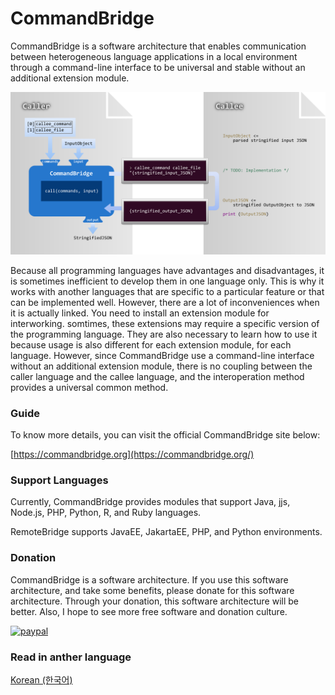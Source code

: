 CommandBridge
======
CommandBridge is a software architecture that enables communication between heterogeneous language applications in a local environment through a command-line interface to be universal and stable without an additional extension module.

<p align="center"><img src="images/commandbridge_architecture.png?raw=true" width="620" /></p>

Because all programming languages have advantages and disadvantages, it is sometimes inefficient to develop them in one language only. This is why it works with another languages that are specific to a particular feature or that can be implemented well. However, there are a lot of inconveniences when it is actually linked. You need to install an extension module for interworking. somtimes, these extensions may require a specific version of the programming language. They are also necessary to learn how to use it because usage is also different for each extension module, for each language. However, since CommandBridge use a command-line interface without an additional extension module, there is no coupling between the caller language and the callee language, and the interoperation method provides a universal common method.

### Guide
To know more details, you can visit the official CommandBridge site below:

[https://commandbridge.org](https://commandbridge.org/)

### Support Languages
Currently, CommandBridge provides modules that support Java, jjs, Node.js, PHP, Python, R, and Ruby languages.

RemoteBridge supports JavaEE, JakartaEE, PHP, and Python environments.

### Donation
CommandBridge is a software architecture. If you use this software architecture, and take some benefits, please donate for this software architecture. Through your donation, this software architecture will be better. Also, I hope to see more free software and donation culture.

[![paypal](https://www.paypalobjects.com/en_US/i/btn/btn_donateCC_LG.gif)](https://www.paypal.com/cgi-bin/webscr?cmd=_s-xclick&hosted_button_id=U9DP9TFDL5VDC)

### Read in anther language
[Korean (한국어)](https://github.com/gurumdari/commandbridge/blob/master/README_ko.md)
